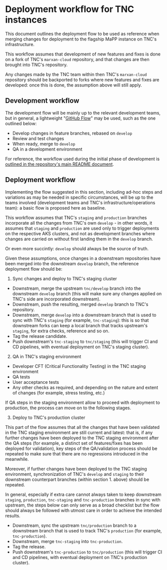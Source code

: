 # Deployment workflow for TNC instances

This document outlines the deployment flow to be used as reference when merging
changes for deployment to the flagship MaPP instance on TNC's infrastructure.

This workflow assumes that development of new features and fixes is done on a
fork of TNC's `marxan-cloud` repository, and that changes are then brought into
TNC's repository.

Any changes made by the TNC team within then TNC's `marxan-cloud` repository
should be backported to forks where new features and fixes are developed: once
this is done, the assumption above will still apply.

## Development workflow

The development flow will be mainly up to the relevant development teams, but in
general, a lightweight "[GitHub
Flow](https://docs.github.com/en/get-started/quickstart/github-flow)" may be
used, such as the one outlined below:

- Develop changes in feature branches, rebased on `develop`
- Review and test changes
- When ready, merge to `develop`
- QA in a development environment

For reference, the workflow used during the initial phase of development is
[outlined in the repository's main README
document](../README.md#development-workflow-tbd).

## Deployment workflow

Implementing the flow suggested in this section, including ad-hoc steps and
variations as may be needed in specific circumstances, will be up to the teams
involved (development teams and TNC's infrastructure/operations team): a basic
flow is proposed here as baseline.

This workflow assumes that TNC's `staging` and `production` branches incorporate
all the changes from TNC's own `develop` - in other words, it assumes that
`staging` and `production` are used only to trigger deployments on the
respective AKS clusters, and not as development branches where changes are
carried on without first landing them in the `develop` branch.

Or even more succintly: `develop` should always be the source of truth.

Given these assumptions, once changes in a downstream repositories have been
merged into the downstream `develop` branch, the reference deployment flow
should be:

1. Sync changes and deploy to TNC's staging cluster

  - Downstream, merge the upstream `tnc/develop` branch into the downstream
    `develop` branch (this will make sure any changes applied on TNC's side are
    incorporated downstream).
  - Downstream, push the resulting, merged `develop` branch to TNC's repository.
  - Downstream, merge `develop` into a downstream branch that is used to sync
    with TNC's `staging` (for example, `tnc-staging`): this is so that
    downstream forks can keep a local branch that tracks upstream's `staging`,
    for extra checks, reference and so on.
  - Tag the release candidate.
  - Push downstream's `tnc-staging` to `tnc/staging` (this will trigger CI and
    CD pipelines, with eventual deployment on TNC's staging cluster).

2. QA in TNC's staging environment

  - Developer CFT (Critical Functionality Testing) in the TNC staging
    environment
  - QA tests
  - User acceptance tests
  - Any other checks as required, and depending on the nature and extent of
    changes (for example, stress testing, etc.)

If QA steps in the staging environment allow to proceed with deployment to
production, the process can move on to the following stages.

3. Deploy to TNC's production cluster

This part of the flow assumes that all the changes that have been validated in
the TNC staging environment are still current and latest: that is, if any
further changes have been deployed to the TNC staging environment after the QA
steps (for example, a distinct set of features/fixes has been deployed for
validation), key steps of the QA/validation process should be repeated to make
sure that there are no regressions introduced in the meanwhile.

Moreover, if further changes have been deployed to the TNC staging environment,
synchronization of TNC's `develop` and `staging` to their downstream counterpart
branches (within section 1. above) should be repeated.

In general, especially if extra care cannot always taken to keep downstream
`staging`, `production`, `tnc-staging` and `tnc-production` branches in sync
with upstream, the steps below can only serve as a broad checklist but the flow
should always be followed with utmost care in order to achieve the intended
results.

  - Downstream, sync the upstream `tnc/production` branch to a downstream branch
    that is used to track TNC's `production` (for example, `tnc-production`).
  - Downstream, merge `tnc-staging` into `tnc-production`.
  - Tag the release.
  - Push downstream's `tnc-production` to `tnc/production` (this will trigger CI
    and CD pipelines, with eventual deployment on TNC's production cluster).
